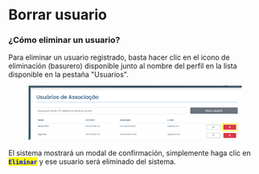 # Borrar usuario

### ¿Cómo eliminar un usuario?

Para eliminar un usuario registrado, basta hacer clic en el icono de eliminación (basurero) disponible junto al nombre del perfil en la lista disponible en la pestaña "Usuarios".

<figure><img src="../../../../.gitbook/assets/image (3).png" alt=""><figcaption></figcaption></figure>

El sistema mostrará un modal de confirmación, simplemente haga clic en <mark style="color:blue;">**`Eliminar`**</mark> y ese usuario será eliminado del sistema.

<figure><img src="../../../../.gitbook/assets/Excluir usuário.png" alt=""><figcaption></figcaption></figure>
